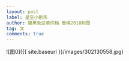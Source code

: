 ```yaml
---
layout: post
label: 星空小剧场
author: 腹黑兔逆袭供稿 墨璃2018制图 
tag: 文
comments: true
---
```


![图0]({{ site.baseurl }}/images/302130558.jpg)
